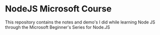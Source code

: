 # NodeJS Microsoft Course
 This repository contains the notes and demo's I did while learning Node JS through the Microsoft Beginner's Series for Node.JS
